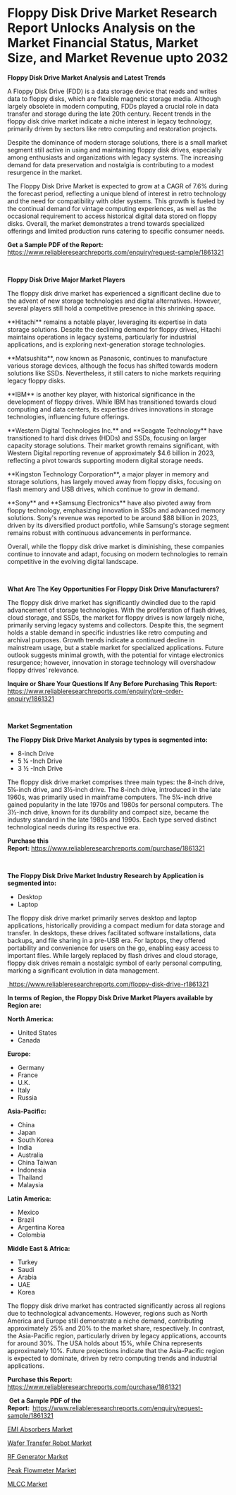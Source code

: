 <p><h1>Floppy Disk Drive Market Research Report Unlocks Analysis on the Market Financial Status, Market Size, and Market Revenue upto 2032</h1></p><p><strong>Floppy Disk Drive Market Analysis and Latest Trends</strong></p>
<p><p>A Floppy Disk Drive (FDD) is a data storage device that reads and writes data to floppy disks, which are flexible magnetic storage media. Although largely obsolete in modern computing, FDDs played a crucial role in data transfer and storage during the late 20th century. Recent trends in the floppy disk drive market indicate a niche interest in legacy technology, primarily driven by sectors like retro computing and restoration projects. </p><p>Despite the dominance of modern storage solutions, there is a small market segment still active in using and maintaining floppy disk drives, especially among enthusiasts and organizations with legacy systems. The increasing demand for data preservation and nostalgia is contributing to a modest resurgence in the market. </p><p>The Floppy Disk Drive Market is expected to grow at a CAGR of 7.6% during the forecast period, reflecting a unique blend of interest in retro technology and the need for compatibility with older systems. This growth is fueled by the continual demand for vintage computing experiences, as well as the occasional requirement to access historical digital data stored on floppy disks. Overall, the market demonstrates a trend towards specialized offerings and limited production runs catering to specific consumer needs.</p></p>
<p><strong>Get a Sample PDF of the Report:&nbsp;</strong> <a href="https://www.reliableresearchreports.com/enquiry/request-sample/1861321?utm_campaign=36&utm_medium=2&utm_source=Github&utm_content=ia&utm_term=11022025&utm_id=floppy-disk-drive">https://www.reliableresearchreports.com/enquiry/request-sample/1861321</a></p>
<p>&nbsp;</p>
<p><strong>Floppy Disk Drive Major Market Players</strong></p>
<p><p>The floppy disk drive market has experienced a significant decline due to the advent of new storage technologies and digital alternatives. However, several players still hold a competitive presence in this shrinking space.</p><p>**Hitachi** remains a notable player, leveraging its expertise in data storage solutions. Despite the declining demand for floppy drives, Hitachi maintains operations in legacy systems, particularly for industrial applications, and is exploring next-generation storage technologies.</p><p>**Matsushita**, now known as Panasonic, continues to manufacture various storage devices, although the focus has shifted towards modern solutions like SSDs. Nevertheless, it still caters to niche markets requiring legacy floppy disks.</p><p>**IBM** is another key player, with historical significance in the development of floppy drives. While IBM has transitioned towards cloud computing and data centers, its expertise drives innovations in storage technologies, influencing future offerings.</p><p>**Western Digital Technologies Inc.** and **Seagate Technology** have transitioned to hard disk drives (HDDs) and SSDs, focusing on larger capacity storage solutions. Their market growth remains significant, with Western Digital reporting revenue of approximately $4.6 billion in 2023, reflecting a pivot towards supporting modern digital storage needs.</p><p>**Kingston Technology Corporation**, a major player in memory and storage solutions, has largely moved away from floppy disks, focusing on flash memory and USB drives, which continue to grow in demand. </p><p>**Sony** and **Samsung Electronics** have also pivoted away from floppy technology, emphasizing innovation in SSDs and advanced memory solutions. Sony's revenue was reported to be around $88 billion in 2023, driven by its diversified product portfolio, while Samsung's storage segment remains robust with continuous advancements in performance.</p><p>Overall, while the floppy disk drive market is diminishing, these companies continue to innovate and adapt, focusing on modern technologies to remain competitive in the evolving digital landscape.</p></p>
<p>&nbsp;</p>
<p><strong>What Are The Key Opportunities For Floppy Disk Drive Manufacturers?</strong></p>
<p><p>The floppy disk drive market has significantly dwindled due to the rapid advancement of storage technologies. With the proliferation of flash drives, cloud storage, and SSDs, the market for floppy drives is now largely niche, primarily serving legacy systems and collectors. Despite this, the segment holds a stable demand in specific industries like retro computing and archival purposes. Growth trends indicate a continued decline in mainstream usage, but a stable market for specialized applications. Future outlook suggests minimal growth, with the potential for vintage electronics resurgence; however, innovation in storage technology will overshadow floppy drives’ relevance.</p></p>
<p><strong>Inquire or Share Your Questions If Any Before Purchasing This Report:</strong> <a href="https://www.reliableresearchreports.com/enquiry/pre-order-enquiry/1861321?utm_campaign=36&utm_medium=2&utm_source=Github&utm_content=ia&utm_term=11022025&utm_id=floppy-disk-drive">https://www.reliableresearchreports.com/enquiry/pre-order-enquiry/1861321</a></p>
<p>&nbsp;</p>
<p><strong>Market Segmentation</strong></p>
<p><strong>The Floppy Disk Drive Market Analysis by types is segmented into:</strong></p>
<p><ul><li>8-inch Drive</li><li>5 ¼ -Inch Drive</li><li>3 ½ -Inch Drive</li></ul></p>
<p><p>The floppy disk drive market comprises three main types: the 8-inch drive, 5¼-inch drive, and 3½-inch drive. The 8-inch drive, introduced in the late 1960s, was primarily used in mainframe computers. The 5¼-inch drive gained popularity in the late 1970s and 1980s for personal computers. The 3½-inch drive, known for its durability and compact size, became the industry standard in the late 1980s and 1990s. Each type served distinct technological needs during its respective era.</p></p>
<p><strong>Purchase this Report:&nbsp;</strong><a href="https://www.reliableresearchreports.com/purchase/1861321?utm_campaign=36&utm_medium=2&utm_source=Github&utm_content=ia&utm_term=11022025&utm_id=floppy-disk-drive">https://www.reliableresearchreports.com/purchase/1861321</a></p>
<p>&nbsp;</p>
<p><strong>The Floppy Disk Drive Market Industry Research by Application is segmented into:</strong></p>
<p><ul><li>Desktop</li><li>Laptop</li></ul></p>
<p><p>The floppy disk drive market primarily serves desktop and laptop applications, historically providing a compact medium for data storage and transfer. In desktops, these drives facilitated software installations, data backups, and file sharing in a pre-USB era. For laptops, they offered portability and convenience for users on the go, enabling easy access to important files. While largely replaced by flash drives and cloud storage, floppy disk drives remain a nostalgic symbol of early personal computing, marking a significant evolution in data management.</p></p>
<p><a href="https://www.reliableresearchreports.com/floppy-disk-drive-r1861321?utm_campaign=36&utm_medium=2&utm_source=Github&utm_content=ia&utm_term=11022025&utm_id=floppy-disk-drive">&nbsp;https://www.reliableresearchreports.com/floppy-disk-drive-r1861321</a></p>
<p><strong>In terms of Region, the Floppy Disk Drive Market Players available by Region are:</strong></p>
<p>
    <p> <strong> North America: </strong>
        <ul>
            <li>United States</li>
            <li>Canada</li>
        </ul>
        </p> 
    <p> <strong> Europe: </strong>
        <ul>
            <li>Germany</li>
            <li>France</li>
            <li>U.K.</li>
            <li>Italy</li>
            <li>Russia</li>
        </ul>
        </p> 
    <p> <strong> Asia-Pacific: </strong>
        <ul>
            <li>China</li>
            <li>Japan</li>
            <li>South Korea</li>
            <li>India</li>
            <li>Australia</li>
            <li>China Taiwan</li>
            <li>Indonesia</li>
            <li>Thailand</li>
            <li>Malaysia</li>
        </ul>
        </p> 
    <p> <strong> Latin America: </strong>
        <ul>
            <li>Mexico</li>
            <li>Brazil</li>
            <li>Argentina Korea</li>
            <li>Colombia</li>
        </ul>
        </p> 
    <p> <strong> Middle East & Africa: </strong>
        <ul>
            <li>Turkey</li>
            <li>Saudi</li>
            <li>Arabia</li>
            <li>UAE</li>
            <li>Korea</li>
        </ul>
    </p>
    </p>
<p><p>The floppy disk drive market has contracted significantly across all regions due to technological advancements. However, regions such as North America and Europe still demonstrate a niche demand, contributing approximately 25% and 20% to the market share, respectively. In contrast, the Asia-Pacific region, particularly driven by legacy applications, accounts for around 30%. The USA holds about 15%, while China represents approximately 10%. Future projections indicate that the Asia-Pacific region is expected to dominate, driven by retro computing trends and industrial applications.</p></p>
<p><strong>Purchase this Report: </strong><a href="https://www.reliableresearchreports.com/purchase/1861321?utm_campaign=36&utm_medium=2&utm_source=Github&utm_content=ia&utm_term=11022025&utm_id=floppy-disk-drive">https://www.reliableresearchreports.com/purchase/1861321</a></p>
<p>&nbsp;<strong>Get a Sample PDF of the Report:&nbsp;&nbsp;</strong><a href="https://www.reliableresearchreports.com/enquiry/request-sample/1861321?utm_campaign=36&utm_medium=2&utm_source=Github&utm_content=ia&utm_term=11022025&utm_id=floppy-disk-drive">https://www.reliableresearchreports.com/enquiry/request-sample/1861321</a></p>
<p><strong></strong></p>
<p><p><a href="https://github.com/meuskocov/Market-Research-Report-List-1/blob/main/emi-absorbers-market.md?utm_campaign=36&utm_medium=2&utm_source=Github&utm_content=ia&utm_term=11022025&utm_id=floppy-disk-drive">EMI Absorbers Market</a></p><p><a href="https://github.com/elitasvimal/Market-Research-Report-List-1/blob/main/wafer-transfer-robot-market.md?utm_campaign=36&utm_medium=2&utm_source=Github&utm_content=ia&utm_term=11022025&utm_id=floppy-disk-drive">Wafer Transfer Robot Market</a></p><p><a href="https://github.com/binnazcassam/Market-Research-Report-List-1/blob/main/rf-generator-market.md?utm_campaign=36&utm_medium=2&utm_source=Github&utm_content=ia&utm_term=11022025&utm_id=floppy-disk-drive">RF Generator Market</a></p><p><a href="https://github.com/beroxiluwaya/Market-Research-Report-List-1/blob/main/peak-flowmeter-market.md?utm_campaign=36&utm_medium=2&utm_source=Github&utm_content=ia&utm_term=11022025&utm_id=floppy-disk-drive">Peak Flowmeter Market</a></p><p><a href="https://github.com/genayziben/Market-Research-Report-List-1/blob/main/mlcc-market.md?utm_campaign=36&utm_medium=2&utm_source=Github&utm_content=ia&utm_term=11022025&utm_id=floppy-disk-drive">MLCC Market</a></p></p>
